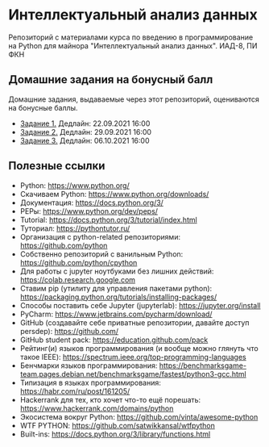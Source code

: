 # Интеллектуальный анализ данных

Репозиторий с материалами курса по введению в программирование на Python для майнора "Интеллектуальный анализ данных". ИАД-8, ПИ ФКН

## Домашние задания на бонусный балл

Домашние задания, выдаваемые через этот репозиторий, оцениваются на бонусные баллы.

* [Задание 1.](https://github.com/PersDep/python-intro-2021/blob/main/HW01-basics-and-collections.ipynb) Дедлайн: 22.09.2021 16:00
* [Задание 2.](https://github.com/PersDep/python-intro-2021/blob/main/HW02-collections-and-functions.ipynb) Дедлайн: 29.09.2021 16:00
* [Задание 3.](https://github.com/PersDep/python-intro-2021/blob/main/HW03-OOP-funcs.ipynb) Дедлайн: 06.10.2021 16:00

## Полезные ссылки

* Python: https://www.python.org/
* Скачиваем Python: https://www.python.org/downloads/
* Документация: https://docs.python.org/3/
* PEPы: https://www.python.org/dev/peps/
* Tutorial: https://docs.python.org/3/tutorial/index.html
* Туториал: https://pythontutor.ru/
* Организация с python-related репозиториями: https://github.com/python
* Собственно репозиторий с ванильным Python: https://github.com/python/cpython
* Для работы с jupyter ноутбуками без лишних действий: https://colab.research.google.com
* Ставим pip (утилиту для управления пакетами python): https://packaging.python.org/tutorials/installing-packages/
* Способы поставить себе Jupyter (jupyterlab): https://jupyter.org/install
* PyCharm: https://www.jetbrains.com/pycharm/download/
* GitHub (создавайте себе приватные репозитории, давайте доступ persdep): https://github.com/
* GitHub student pack: https://education.github.com/pack
* Рейтинг(и) языков программирования (и вообще можно глянуть что такое IEEE): https://spectrum.ieee.org/top-programming-languages
* Бенчмарки языков программирования: https://benchmarksgame-team.pages.debian.net/benchmarksgame/fastest/python3-gcc.html
* Типизация в языках программирования: https://habr.com/ru/post/161205/
* Hackerrank для тех, кто хочет что-то ещё порешать: https://www.hackerrank.com/domains/python
* Экосистема вокруг Python: https://github.com/vinta/awesome-python
* WTF PYTHON: https://github.com/satwikkansal/wtfpython
* Built-ins: https://docs.python.org/3/library/functions.html
